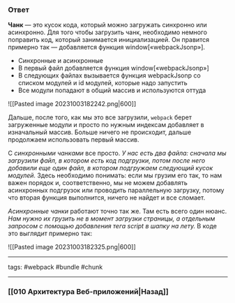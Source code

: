 ### Ответ

**Чанк** — это кусок кода, который можно загружать синхронно или асинхронно. Для того чтобы загрузить чанк, необходимо немного поправить код, который занимается инициализацией. Он правится примерно так — добавляется функция window[«webpackJsonp»].

- Синхронные и асинхронные  
- В первый файл добавляется функция window[«webpackJsonp»]  
- В следующих файлах вызывается функция webpackJsonp со списком модулей и id модулей, которые надо запустить  
- Все модули попадают в общий массив и используются оттуда

![[Pasted image 20231003182242.png|600]]

Дальше, после того, как мы это все загрузили, `webpack` берет загруженные модули и просто по нужным индексам добавляет в изначальный массив. Больше ничего не происходит, дальше продолжаем использовать первый массив.  
  
С *синхронными чанками* все просто. *У нас есть два файла: сначала мы загрузили файл, в котором есть код подгрузки, потом после него добавили еще один файл, в котором подгружаем следующий кусок модулей.* Здесь необходимо понимать: если мы грузим его так, то нам важен порядок и, соответственно, мы не можем добавлять асинхронных подгрузок или проводить параллельную загрузку, потому что вторая функция выполнится, ничего не найдет и все сломает.  
  
*Асинхронные чанки* работают точно так же. Там есть всего один нюанс. *Нам нужно их грузить не в момент загрузки страницы, а отдельным запросом с помощью добавления тега script в шапку на лету.* В коде это выглядит примерно так:

![[Pasted image 20231003182325.png|600]]

___
tags: #webpack #bundle #chunk 
___

### [[010 Архитектура Веб-приложений|Назад]]